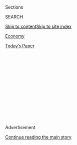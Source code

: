 <div id="app">

<div>

<div>

<div>

<div class="NYTAppHideMasthead css-1q2w90k e1suatyy0">

<div class="section css-ui9rw0 e1suatyy2">

<div class="css-eph4ug er09x8g0">

<div class="css-6n7j50">

</div>

<span class="css-1dv1kvn">Sections</span>

<div class="css-10488qs">

<span class="css-1dv1kvn">SEARCH</span>

</div>

[Skip to content](#site-content)[Skip to site
index](#site-index)

</div>

<div id="masthead-section-label" class="css-1wr3we4 eaxe0e00">

[Economy](https://www.nytimes.com/section/business/economy)

</div>

<div class="css-10698na e1huz5gh0">

</div>

</div>

<div id="masthead-bar-one" class="section hasLinks css-15hmgas e1csuq9d3">

<div class="css-uqyvli e1csuq9d0">

</div>

<div class="css-1uqjmks e1csuq9d1">

</div>

<div class="css-9e9ivx">

[](https://myaccount.nytimes.com/auth/login?response_type=cookie&client_id=vi)

</div>

<div class="css-1bvtpon e1csuq9d2">

[Today’s
Paper](https://www.nytimes.com/section/todayspaper)

</div>

</div>

</div>

</div>

<div data-aria-hidden="false">

<div id="site-content" data-role="main">

<div>

<div class="css-1aor85t" style="opacity:0.000000001;z-index:-1;visibility:hidden">

<div class="css-1hqnpie">

<div class="css-epjblv">

<span class="css-17xtcya">[Economy](/section/business/economy)</span><span class="css-x15j1o">|</span><span class="css-fwqvlz">How
Economic Data Is Kept
Politics-Free</span>

</div>

<div class="css-k008qs">

<div class="css-1iwv8en">

<span class="css-18z7m18"></span>

<div>

</div>

</div>

<span class="css-1n6z4y">https://nyti.ms/2e5gAyA</span>

<div class="css-1705lsu">

<div class="css-4xjgmj">

<div class="css-4skfbu" data-role="toolbar" data-aria-label="Social Media Share buttons, Save button, and Comments Panel with current comment count" data-testid="share-tools">

  - 
  - 
  - 
  - 
    
    <div class="css-6n7j50">
    
    </div>

  - 

</div>

</div>

</div>

</div>

</div>

</div>

<div class="css-13pd83m">

</div>

<div id="top-wrapper" class="css-1sy8kpn">

<div id="top-slug" class="css-l9onyx">

Advertisement

</div>

[Continue reading the main
story](#after-top)

<div class="ad top-wrapper" style="text-align:center;height:100%;display:block;min-height:250px">

<div id="top" class="place-ad" data-position="top" data-size-key="top">

</div>

</div>

<div id="after-top">

</div>

</div>

<div id="sponsor-wrapper" class="css-1hyfx7x">

<div id="sponsor-slug" class="css-19vbshk">

Supported by

</div>

[Continue reading the main
story](#after-sponsor)

<div id="sponsor" class="ad sponsor-wrapper" style="text-align:center;height:100%;display:block">

</div>

<div id="after-sponsor">

</div>

</div>

<div class="css-1vkm6nb ehdk2mb0">

# How Economic Data Is Kept Politics-Free

</div>

<div class="css-79elbk" data-testid="photoviewer-wrapper">

<div class="css-z3e15g" data-testid="photoviewer-wrapper-hidden">

</div>

<div class="css-1a48zt4 ehw59r15" data-testid="photoviewer-children">

![<span class="css-16f3y1r e13ogyst0" data-aria-hidden="true">A
construction site in New York. Employment data is compiled by career
civil servants who have worked for both Republican and Democratic
administrations.</span><span class="css-cnj6d5 e1z0qqy90" itemprop="copyrightHolder"><span class="css-1ly73wi e1tej78p0">Credit...</span><span><span>George
Etheredge/The New York
Times</span></span></span>](https://static01.nyt.com/images/2016/11/04/business/04STATS/04STATS-articleLarge.jpg?quality=75&auto=webp&disable=upscale)

</div>

</div>

<div class="css-xt80pu e12qa4dv0">

<div class="css-18e8msd">

<div class="css-vp77d3 epjyd6m0">

<div class="css-1baulvz">

By [<span class="css-1baulvz last-byline" itemprop="name">Patricia
Cohen</span>](http://www.nytimes.com/by/patricia-cohen)

</div>

</div>

  - Nov. 3,
    2016

  - 
    
    <div class="css-4xjgmj">
    
    <div class="css-d8bdto" data-role="toolbar" data-aria-label="Social Media Share buttons, Save button, and Comments Panel with current comment count" data-testid="share-tools">
    
      - 
      - 
      - 
      - 
        
        <div class="css-6n7j50">
        
        </div>
    
      - 
    
    </div>
    
    </div>

</div>

</div>

<div class="section meteredContent css-1r7ky0e" name="articleBody" itemprop="articleBody">

<div class="css-1fanzo5 StoryBodyCompanionColumn">

<div class="css-53u6y8">

Talk about an October surprise. The post on Twitter warning of a
government conspiracy to swing the presidential election in the
Democrats’ favor popped up just moments after the Labor Department
reported the biggest monthly decline in the unemployment rate in nine
years.

“Unbelievable jobs numbers..these Chicago guys will do anything,” it
said, referring to the Obama administration’s crew. “Can’t debate so
change numbers.”

The author of the [Oct. 5
post](https://twitter.com/jack_welch/status/254198154260525057) was not
Donald J. Trump, the Republican presidential nominee and irrepressible
Twitter user. It was [Jack
Welch](http://money.cnn.com/2012/10/05/news/economy/welch-unemployment-rate/),
the legendary retired chief executive of General Electric, reacting to
good economic news in the weeks running up to the 2012 face-off between
President Obama and his Republican challenger, Mitt Romney.

Mr. Welch later admitted that he had no evidence that any numbers had
been cooked — only that the reported improvements did not match his own
observations of the economy.

</div>

</div>

<div class="css-1fanzo5 StoryBodyCompanionColumn">

<div class="css-53u6y8">

Such suspicions about even the routine, day-in and day-out economic
statistics produced by the federal government, voiced by a scattershot
of skeptics in previous years, have turned into a steady roar this
campaign season.

With Mr. Trump insisting, wrongly, that the United States is “losing
jobs to other countries at a higher rate than ever,” it may not be a
surprise that nearly half of Mr. Trump’s supporters “completely distrust
the economic data reported by the federal government,” according to [a
recent Marketplace-Edison Research
survey](http://www.marketplace.org/2016/10/13/economy/americans-economic-anxiety-has-reached-new-high).
(By contrast, 5 percent of those planning to vote for Hillary Clinton
say they distrust the government information.)

Decades of [psychological
research](http://www.theatlantic.com/magazine/archive/2011/12/i-was-wrong-and-so-are-you/308713/)
have shown that people, regardless of political affinity, tend to
[embrace information that confirms their existing beliefs and disregard
data that contradicts
them](https://www.psychologytoday.com/blog/science-choice/201504/what-is-confirmation-bias).

“Partisans tend to credit the information when it reflects well on their
leaders and dismiss it when it doesn’t,” said [Dan M.
Kahan](http://www.culturalcognition.net/kahan/), a law and psychology
professor at Yale University.

“People don’t know where these figures come from, they don’t know what
they mean,” Professor Kahan said. “They just have an emotional ‘yay’ or
‘boo’ response to them and anything else that they recognize as having
a political significance.”

</div>

</div>

<div class="css-1fanzo5 StoryBodyCompanionColumn">

<div class="css-53u6y8">

Earlier this year, Mr. Trump said, “Don’t believe those phony numbers,”
contending that the jobless rate was “probably 28, 29, as high as 35. In
fact, I even heard recently 42 percent.” More recently, he declared the
official 5 percent jobless rate “one of the biggest hoaxes in American
modern politics.”

By affirming that view, Trump supporters are in effect signaling: “I’m
with him.”

So how reliable is the government data on employment, which will be
reported again on Friday? Like all statistical measurements, it can be
both honest and imprecise; a best estimate given the available tools but
nonetheless subject to ambiguity, misinterpretation and error.

“Every data collection comes with a set of strengths and weaknesses,”
said Karen Kosanovich, an economist and 24-year veteran of the Bureau of
Labor Statistics. “That’s part of the business of collecting
information.”

There are some basic ground rules, however, that prevent the process
from spitting out any answers you please and undermine claims that the
results are rigged for a political purpose.

For starters, the people who generate the numbers are all career civil
servants who have churned out reports for both Republicans and
Democrats. And their basic methods do not swerve from one administration
to the next. If the figures are biased, they are consistently biased in
the same way regardless of what party is in office.

“I’ve never had any outside influence that tells me what to do or how to
collect and interpret information,” Ms. Kosanovich said. “Our approach
is based on methodologies that have been proven over time and approved
statistical practices. They are not based on political
influence.”

<div class="css-79elbk" data-testid="photoviewer-wrapper">

<div class="css-z3e15g" data-testid="photoviewer-wrapper-hidden">

</div>

<div class="css-1a48zt4 ehw59r15" data-testid="photoviewer-children">

<div class="css-zgakxe erfvjey0">

<span class="css-1ly73wi e1tej78p0">Image</span>

<div class="css-zjzyr8">

<div data-testid="lazyimage-container" style="height:269.3777777777778px">

</div>

</div>

</div>

<span class="css-16f3y1r e13ogyst0" data-aria-hidden="true">Jack Welch,
the former chief of General Electric, caused a stir in 2012 by
questioning favorable jobs data that did not match his personal
observations.</span><span class="css-cnj6d5 e1z0qqy90" itemprop="copyrightHolder"><span class="css-1ly73wi e1tej78p0">Credit...</span><span>Richard
Drew/Associated Press</span></span>

</div>

</div>

The [monthly employment report](http://www.bls.gov/cps/cps_htgm.pdf) is
derived from [two separate
surveys](http://www.bls.gov/cps/documentation.htm) that serve different
purposes. The first, collected by the Census Bureau since 1942, allows
the government to estimate the number of people who are employed and
calculate the unemployment rate.

</div>

</div>

<div class="css-1fanzo5 StoryBodyCompanionColumn">

<div class="css-53u6y8">

The most common misconception among the public, Ms. Kosanovich said, is
that the unemployment rate is determined solely by counting people who
are receiving unemployment insurance benefits. That is not the case.

Rather, it is based on what is known as the Current Population Survey, a
monthly survey of 60,000 households, or about 110,000 individuals from
all around the country. (By comparison, most respected public opinion
polls depend on a random sample of 1,000 to 2,000 people).

In general, anyone who reports working for pay — even just an hour —
during the previous week is considered employed. Anyone who was laid off
or actively looked for work (sending out résumés, responding to
help-wanted ads) during the previous four weeks, regardless of whether
they received any government benefits, is considered unemployed. People
who are not looking — this includes millions of students enrolled in
college, plenty of parents who are happy to stay home with young
children, and millions more retirees — are not counted as being in the
labor force.

The [second survey](http://www.bls.gov/ces/) is designed to measure
something else: employment changes over time. This payroll survey
focuses solely on jobs, rather than individuals. Thus, a single person
working two jobs would be counted once by the household survey (one
individual is employed) and twice by the payroll survey (two jobs
exist).

To estimate how many jobs were created and lost, the labor bureau each
month gathers data from 146,000 private business and government agencies
covering about 623,000 work sites throughout the country.

So what gives the best picture of the job market? That depends. The
survey of employers, started in a bare-bones form more than a century
ago, is considered a more reliable measure than the household survey, in
part because the sample size is much larger. But it does not pick up all
the types of jobs (the self-employed, unpaid family workers, domestic
help and agricultural workers) or answer questions about workers’ race,
ethnicity, age and educational level. The household survey helps fill in
those gaps.

</div>

</div>

<div class="css-1fanzo5 StoryBodyCompanionColumn">

<div class="css-53u6y8">

The official jobless rate comes from the household survey and represents
the number of people who are 1) in the labor force, and 2) unemployed.
In September that was 7.9 million Americans out of the 160 million in
the labor force, or 5 percent.

Many economists, however, consider the official unemployment rate to be
an inadequate gauge of what people are experiencing. It does not take
into account people who are working only part time because they cannot
find a full-time job. Or the former steelworker who, after years of
fruitless searching, has given up looking but would take a job if he
could find one.

The bureau publishes alternative measures of unemployment to help
capture this reality. The broadest one, which includes both discouraged
and underemployed workers, tends to rise and fall with the official rate
but is always larger. In September, the measure, known as
[U-6](http://www.bls.gov/news.release/empsit.t15.htm), was 9.7 percent.

Even that broader figure does not capture the full picture. In 2003, for
example, [Austan
Goolsbee](http://www.nytimes.com/2003/11/30/opinion/the-index-of-missing-economic-indicators-the-unemployment-myth.html),
who later went on to serve as a top economic adviser in the Obama White
House, complained that the jobless rate was understated because of
government programs. Social Security disability, in particular, he
argued, had “effectively been buying people off the unemployment rolls
and reclassifying them as ‘not in the labor force.’ ”

Mr. Goolsbee called this “a kind of invisible unemployment” and noted
that “underreporting unemployment has served the interests of both
political parties.”

Since then, concerns about the shrinking size of the labor force have
sharpened. The proportion of Americans officially in the labor force has
failed to recover significantly after taking a steep dive during the
recession. In 2008, about 66 percent of the population was actively
looking or working; now less than 63 percent is.

Some people have willingly made the choice to stop working. But many,
particularly those in their prime working years, are missing from the
labor force. Recent
[research](http://www.nytimes.com/2016/10/17/opinion/millions-of-men-are-missing-from-the-job-market.html)
by [Alan B.
Krueger](http://www.nytimes.com/by/alan-b-krueger?inline=nyt-per), a
Princeton economist and former Obama administration adviser, found that
nearly half of the seven million men between 25 and 54 not in the labor
force were on daily painkillers or disabled.

</div>

</div>

<div class="css-1fanzo5 StoryBodyCompanionColumn">

<div class="css-53u6y8">

“Just because people left the work force out of discouragement, doesn’t
mean they’re not available for work,” said Patrick J. O’Keefe, director
of economic policy at CohnReznick and a former deputy assistant
secretary in the Labor Department. “It just means the economy is not
generating sufficient jobs at sufficient pay levels to get them back
in.”

Positive or negative spin, however, is not part of the Labor
Department’s brief, Ms. Kosanovich said. She repeated a comment made
by Kathleen Utgoff, a former Bureau of Labor Statistics commissioner
appointed by George W. Bush, that serves as the agency’s unofficial
motto: When asked whether the glass is half full or half empty, the
bureau’s response is, It’s an eight-ounce glass with four ounces of
liquid.

</div>

</div>

</div>

<div>

</div>

<div>

</div>

<div>

</div>

<div>

<div id="bottom-wrapper" class="css-1ede5it">

<div id="bottom-slug" class="css-l9onyx">

Advertisement

</div>

[Continue reading the main
story](#after-bottom)

<div id="bottom" class="ad bottom-wrapper" style="text-align:center;height:100%;display:block;min-height:90px">

</div>

<div id="after-bottom">

</div>

</div>

</div>

</div>

</div>

## Site Index

<div>

</div>

## Site Information Navigation

  - [© <span>2020</span> <span>The New York Times
    Company</span>](https://help.nytimes.com/hc/en-us/articles/115014792127-Copyright-notice)

<!-- end list -->

  - [NYTCo](https://www.nytco.com/)
  - [Contact
    Us](https://help.nytimes.com/hc/en-us/articles/115015385887-Contact-Us)
  - [Work with us](https://www.nytco.com/careers/)
  - [Advertise](https://nytmediakit.com/)
  - [T Brand Studio](http://www.tbrandstudio.com/)
  - [Your Ad
    Choices](https://www.nytimes.com/privacy/cookie-policy#how-do-i-manage-trackers)
  - [Privacy](https://www.nytimes.com/privacy)
  - [Terms of
    Service](https://help.nytimes.com/hc/en-us/articles/115014893428-Terms-of-service)
  - [Terms of
    Sale](https://help.nytimes.com/hc/en-us/articles/115014893968-Terms-of-sale)
  - [Site
    Map](https://spiderbites.nytimes.com)
  - [Help](https://help.nytimes.com/hc/en-us)
  - [Subscriptions](https://www.nytimes.com/subscription?campaignId=37WXW)

</div>

</div>

</div>

</div>
